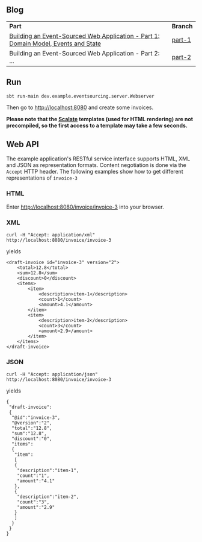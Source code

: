 Blog
----

<table>
    <tr>
        <td><b>Part</b></td>
        <td><b>Branch</b></td>
    </tr>
    <tr>
        <td><a href="http://krasserm.blogspot.com/2011/11/building-event-sourced-web-application.html">Building an Event-Sourced Web Application - Part 1: Domain Model, Events and State</a></td>
        <td><a href="https://github.com/krasserm/eventsourcing-example/tree/part-1">part-1</a></td>
    </tr>
    <tr>
        <td>Building an Event-Sourced Web Application - Part 2: ... </td>
        <td><a href="https://github.com/krasserm/eventsourcing-example/tree/part-2">part-2</a></td>
    </tr>
</table>

Run
---

    sbt run-main dev.example.eventsourcing.server.Webserver

Then go to [http://localhost:8080](http://localhost:8080) and create some invoices.

**Please note that the [Scalate](http://scalate.fusesource.org/) templates (used for HTML rendering) are not precompiled, so the first access to a template may take a few seconds.**

Web API
-------

The example application's RESTful service interface supports HTML, XML and JSON as representation formats. Content negotiation is done via the `Accept` HTTP header. The following examples show how to get different representations of `invoice-3`

### HTML

Enter [http://localhost:8080/invoice/invoice-3](http://localhost:8080/invoice/invoice-3) into your browser.

### XML

    curl -H "Accept: application/xml" http://localhost:8080/invoice/invoice-3

yields

    <draft-invoice id="invoice-3" version="2">
        <total>12.8</total>
        <sum>12.8</sum>
        <discount>0</discount>
        <items>
            <item>
                <description>item-1</description>
                <count>1</count>
                <amount>4.1</amount>
            </item>
            <item>
                <description>item-2</description>
                <count>3</count>
                <amount>2.9</amount>
            </item>
        </items>
    </draft-invoice>

### JSON

    curl -H "Accept: application/json" http://localhost:8080/invoice/invoice-3

yields

    {
     "draft-invoice":
     {
      "@id":"invoice-3",
      "@version":"2",
      "total":"12.8",
      "sum":"12.8",
      "discount":"0",
      "items":
      {
       "item":
       [
       {
        "description":"item-1",
        "count":"1",
        "amount":"4.1"
       },
       {
        "description":"item-2",
        "count":"3",
        "amount":"2.9"
       }
       ]
      }
     }
    }
